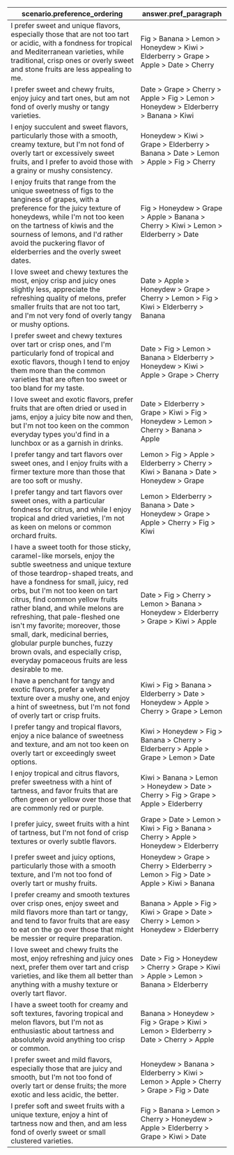 | scenario.preference_ordering | answer.pref_paragraph |
|--|--|
| I prefer sweet and unique flavors, especially those that are not too tart or acidic, with a fondness for tropical and Mediterranean varieties, while traditional, crisp ones or overly sweet and stone fruits are less appealing to me. | Fig > Banana > Lemon > Honeydew > Kiwi > Elderberry > Grape > Apple > Date > Cherry |
| I prefer sweet and chewy fruits, enjoy juicy and tart ones, but am not fond of overly mushy or tangy varieties. | Date > Grape > Cherry > Apple > Fig > Lemon > Honeydew > Elderberry > Banana > Kiwi |
| I enjoy succulent and sweet flavors, particularly those with a smooth, creamy texture, but I'm not fond of overly tart or excessively sweet fruits, and I prefer to avoid those with a grainy or mushy consistency. | Honeydew > Kiwi > Grape > Elderberry > Banana > Date > Lemon > Apple > Fig > Cherry |
| I enjoy fruits that range from the unique sweetness of figs to the tanginess of grapes, with a preference for the juicy texture of honeydews, while I'm not too keen on the tartness of kiwis and the sourness of lemons, and I'd rather avoid the puckering flavor of elderberries and the overly sweet dates. | Fig > Honeydew > Grape > Apple > Banana > Cherry > Kiwi > Lemon > Elderberry > Date |
| I love sweet and chewy textures the most, enjoy crisp and juicy ones slightly less, appreciate the refreshing quality of melons, prefer smaller fruits that are not too tart, and I'm not very fond of overly tangy or mushy options. | Date > Apple > Honeydew > Grape > Cherry > Lemon > Fig > Kiwi > Elderberry > Banana |
| I prefer sweet and chewy textures over tart or crisp ones, and I'm particularly fond of tropical and exotic flavors, though I tend to enjoy them more than the common varieties that are often too sweet or too bland for my taste. | Date > Fig > Lemon > Banana > Elderberry > Honeydew > Kiwi > Apple > Grape > Cherry |
| I love sweet and exotic flavors, prefer fruits that are often dried or used in jams, enjoy a juicy bite now and then, but I'm not too keen on the common everyday types you'd find in a lunchbox or as a garnish in drinks. | Date > Elderberry > Grape > Kiwi > Fig > Honeydew > Lemon > Cherry > Banana > Apple |
| I prefer tangy and tart flavors over sweet ones, and I enjoy fruits with a firmer texture more than those that are too soft or mushy. | Lemon > Fig > Apple > Elderberry > Cherry > Kiwi > Banana > Date > Honeydew > Grape |
| I prefer tangy and tart flavors over sweet ones, with a particular fondness for citrus, and while I enjoy tropical and dried varieties, I'm not as keen on melons or common orchard fruits. | Lemon > Elderberry > Banana > Date > Honeydew > Grape > Apple > Cherry > Fig > Kiwi |
| I have a sweet tooth for those sticky, caramel-like morsels, enjoy the subtle sweetness and unique texture of those teardrop-shaped treats, and have a fondness for small, juicy, red orbs, but I'm not too keen on tart citrus, find common yellow fruits rather bland, and while melons are refreshing, that pale-fleshed one isn't my favorite; moreover, those small, dark, medicinal berries, globular purple bunches, fuzzy brown ovals, and especially crisp, everyday pomaceous fruits are less desirable to me. | Date > Fig > Cherry > Lemon > Banana > Honeydew > Elderberry > Grape > Kiwi > Apple |
| I have a penchant for tangy and exotic flavors, prefer a velvety texture over a mushy one, and enjoy a hint of sweetness, but I'm not fond of overly tart or crisp fruits. | Kiwi > Fig > Banana > Elderberry > Date > Honeydew > Apple > Cherry > Grape > Lemon |
| I prefer tangy and tropical flavors, enjoy a nice balance of sweetness and texture, and am not too keen on overly tart or exceedingly sweet options. | Kiwi > Honeydew > Fig > Banana > Cherry > Elderberry > Apple > Grape > Lemon > Date |
| I enjoy tropical and citrus flavors, prefer sweetness with a hint of tartness, and favor fruits that are often green or yellow over those that are commonly red or purple. | Kiwi > Banana > Lemon > Honeydew > Date > Cherry > Fig > Grape > Apple > Elderberry |
| I prefer juicy, sweet fruits with a hint of tartness, but I'm not fond of crisp textures or overly subtle flavors. | Grape > Date > Lemon > Kiwi > Fig > Banana > Cherry > Apple > Honeydew > Elderberry |
| I prefer sweet and juicy options, particularly those with a smooth texture, and I'm not too fond of overly tart or mushy fruits. | Honeydew > Grape > Cherry > Elderberry > Lemon > Fig > Date > Apple > Kiwi > Banana |
| I prefer creamy and smooth textures over crisp ones, enjoy sweet and mild flavors more than tart or tangy, and tend to favor fruits that are easy to eat on the go over those that might be messier or require preparation. | Banana > Apple > Fig > Kiwi > Grape > Date > Cherry > Lemon > Honeydew > Elderberry |
| I love sweet and chewy fruits the most, enjoy refreshing and juicy ones next, prefer them over tart and crisp varieties, and like them all better than anything with a mushy texture or overly tart flavor. | Date > Fig > Honeydew > Cherry > Grape > Kiwi > Apple > Lemon > Banana > Elderberry |
| I have a sweet tooth for creamy and soft textures, favoring tropical and melon flavors, but I'm not as enthusiastic about tartness and absolutely avoid anything too crisp or common. | Banana > Honeydew > Fig > Grape > Kiwi > Lemon > Elderberry > Date > Cherry > Apple |
| I prefer sweet and mild flavors, especially those that are juicy and smooth, but I'm not too fond of overly tart or dense fruits; the more exotic and less acidic, the better. | Honeydew > Banana > Elderberry > Kiwi > Lemon > Apple > Cherry > Grape > Fig > Date |
| I prefer soft and sweet fruits with a unique texture, enjoy a hint of tartness now and then, and am less fond of overly sweet or small clustered varieties. | Fig > Banana > Lemon > Cherry > Honeydew > Apple > Elderberry > Grape > Kiwi > Date |

